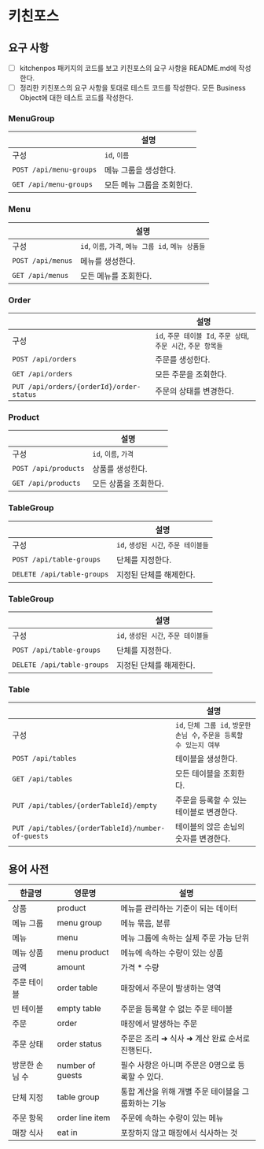 # 키친포스

## 요구 사항

- [ ] kitchenpos 패키지의 코드를 보고 키친포스의 요구 사항을 README.md에 작성한다.
- [ ] 정리한 키친포스의 요구 사항을 토대로 테스트 코드를 작성한다. 모든 Business Object에 대한 테스트 코드를 작성한다.

### MenuGroup

|                         | 설명              |
|-------------------------|-----------------|
| 구성                      | `id`, `이름`      |
| `POST /api/menu-groups` | 메뉴 그룹을 생성한다.    |
| `GET /api/menu-groups`  | 모든 메뉴 그룹을 조회한다. |

### Menu

|                   | 설명                                     |
|-------------------|----------------------------------------|
| 구성                | `id`, `이름`, `가격`, `메뉴 그룹 id`, `메뉴 상품들` |
| `POST /api/menus` | 메뉴를 생성한다.                              |
| `GET /api/menus`  | 모든 메뉴를 조회한다.                           |

### Order

|                                          | 설명                                            |
|------------------------------------------|-----------------------------------------------|
| 구성                                       | `id`, `주문 테이블 Id`, `주문 상태`, `주문 시간`, `주문 항목들` |
| `POST /api/orders`                       | 주문를 생성한다.                                     |
| `GET /api/orders`                        | 모든 주문을 조회한다.                                  |
| `PUT /api/orders/{orderId}/order-status` | 주문의 상태를 변경한다.                                 |

### Product

|                      | 설명               |
|----------------------|------------------|
| 구성                   | `id`, `이름`, `가격` |
| `POST /api/products` | 상품를 생성한다.        |
| `GET /api/products`  | 모든 상품을 조회한다.     |

### TableGroup

|                            | 설명                        |
|----------------------------|---------------------------|
| 구성                         | `id`, `생성된 시간`, `주문 테이블들` |
| `POST /api/table-groups`   | 단체를 지정한다.                 |
| `DELETE /api/table-groups` | 지정된 단체를 해제한다.             |

### TableGroup

|                            | 설명                        |
|----------------------------|---------------------------|
| 구성                         | `id`, `생성된 시간`, `주문 테이블들` |
| `POST /api/table-groups`   | 단체를 지정한다.                 |
| `DELETE /api/table-groups` | 지정된 단체를 해제한다.             |

### Table

|                                                   | 설명                                               |
|---------------------------------------------------|--------------------------------------------------|
| 구성                                                | `id`, `단체 그룹 id`, `방문한 손님 수`, `주문을 등록할 수 있는지 여부` |
| `POST /api/tables`                                | 테이블을 생성한다.                                       |
| `GET /api/tables`                                 | 모든 테이블을 조회한다.                                    |
| `PUT /api/tables/{orderTableId}/empty`            | 주문을 등록할 수 있는 테이블로 변경한다.                          |
| `PUT /api/tables/{orderTableId}/number-of-guests` | 테이블의 앉은 손님의 숫자를 변경한다.                            |


## 용어 사전

| 한글명 | 영문명 | 설명 |
| --- | --- | --- |
| 상품 | product | 메뉴를 관리하는 기준이 되는 데이터 |
| 메뉴 그룹 | menu group | 메뉴 묶음, 분류 |
| 메뉴 | menu | 메뉴 그룹에 속하는 실제 주문 가능 단위 |
| 메뉴 상품 | menu product | 메뉴에 속하는 수량이 있는 상품 |
| 금액 | amount | 가격 * 수량 |
| 주문 테이블 | order table | 매장에서 주문이 발생하는 영역 |
| 빈 테이블 | empty table | 주문을 등록할 수 없는 주문 테이블 |
| 주문 | order | 매장에서 발생하는 주문 |
| 주문 상태 | order status | 주문은 조리 ➜ 식사 ➜ 계산 완료 순서로 진행된다. |
| 방문한 손님 수 | number of guests | 필수 사항은 아니며 주문은 0명으로 등록할 수 있다. |
| 단체 지정 | table group | 통합 계산을 위해 개별 주문 테이블을 그룹화하는 기능 |
| 주문 항목 | order line item | 주문에 속하는 수량이 있는 메뉴 |
| 매장 식사 | eat in | 포장하지 않고 매장에서 식사하는 것 |
